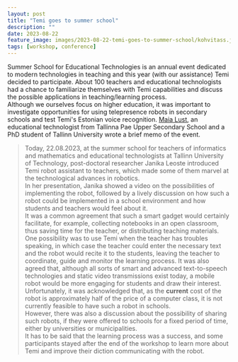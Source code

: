 ```yaml
---
layout: post
title: "Temi goes to summer school"
description: ""
date: 2023-08-22
feature_image: images/2023-08-22-temi-goes-to-summer-school/kohvitass.jpg
tags: [workshop, conference]
---
```


Summer School for Educational Technologies is an annual event dedicated to modern technologies in teaching and this year (with our assistance) Temi decided to participate. About 100 teachers and educational technologists had a chance to familiarize themselves with Temi capabilities and discuss the possible applications in teaching/learning process.\
Although we ourselves focus on higher education, it was important to investigate opportunities for using telepresence robots in secondary schools and test Temi's Estonian voice recognition.
[Maia Lust](https://www.etis.ee/CV/Maia_Lust/eng/), an educational technologist from Tallinna Pae Upper Secondary School and a PhD student of Tallinn University wrote a brief memo of the event.

> Today, 22.08.2023, at the summer school for teachers of informatics and mathematics and educational technologists at Tallinn University of Technology, post-doctoral researcher Janika Leoste introduced Temi robot assistant to teachers, which made some of them marvel at the technological advances in robotics.\
In her presentation, Janika showed a video on the possibilities of implementing the robot, followed by a lively discussion on how such a robot could be implemented in a school environment and how students and teachers would feel about it.\
It was a common agreement that such a smart gadget would certainly facilitate, for example, collecting notebooks in an open classroom, thus saving time for the teacher, or distributing teaching materials. One possibility was to use Temi when the teacher has troubles speaking, in which case the teacher could enter the necessary text and the robot would recite it to the students, leaving the teacher to coordinate, guide and monitor the learning process. It was also agreed that, although all sorts of smart and advanced text-to-speech technologies and static video transmissions exist today, a mobile robot would be more engaging for students and draw their interest. Unfortunately, it was acknowledged that, as the __current__ cost of the robot is approximately half of the price of a computer class, it is not currently feasible to have such a robot in schools.\
However, there was also a discussion about the possibility of sharing such robots, if they were offered to schools for a fixed period of time, either by universities or municipalities.\
It has to be said that the learning process was a success, and some participants stayed after the end of the workshop to learn more about Temi and improve their diction communicating with the robot.